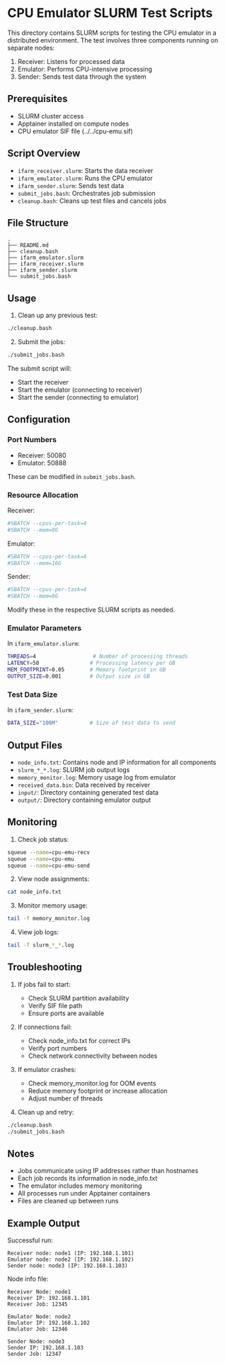 # CPU Emulator SLURM Test Scripts

This directory contains SLURM scripts for testing the CPU emulator in a distributed environment. The test involves three components running on separate nodes:

1. Receiver: Listens for processed data
2. Emulator: Performs CPU-intensive processing
3. Sender: Sends test data through the system

## Prerequisites

- SLURM cluster access
- Apptainer installed on compute nodes
- CPU emulator SIF file (../../cpu-emu.sif)

## Script Overview

- `ifarm_receiver.slurm`: Starts the data receiver
- `ifarm_emulator.slurm`: Runs the CPU emulator
- `ifarm_sender.slurm`: Sends test data
- `submit_jobs.bash`: Orchestrates job submission
- `cleanup.bash`: Cleans up test files and cancels jobs

## File Structure

```
.
├── README.md
├── cleanup.bash
├── ifarm_emulator.slurm
├── ifarm_receiver.slurm
├── ifarm_sender.slurm
└── submit_jobs.bash
```

## Usage

1. Clean up any previous test:
```bash
./cleanup.bash
```

2. Submit the jobs:
```bash
./submit_jobs.bash
```

The submit script will:
- Start the receiver
- Start the emulator (connecting to receiver)
- Start the sender (connecting to emulator)

## Configuration

### Port Numbers
- Receiver: 50080
- Emulator: 50888

These can be modified in `submit_jobs.bash`.

### Resource Allocation

Receiver:
```bash
#SBATCH --cpus-per-task=4
#SBATCH --mem=8G
```

Emulator:
```bash
#SBATCH --cpus-per-task=4
#SBATCH --mem=16G
```

Sender:
```bash
#SBATCH --cpus-per-task=4
#SBATCH --mem=8G
```

Modify these in the respective SLURM scripts as needed.

### Emulator Parameters

In `ifarm_emulator.slurm`:
```bash
THREADS=4                  # Number of processing threads
LATENCY=50                # Processing latency per GB
MEM_FOOTPRINT=0.05        # Memory footprint in GB
OUTPUT_SIZE=0.001         # Output size in GB
```

### Test Data Size

In `ifarm_sender.slurm`:
```bash
DATA_SIZE="100M"          # Size of test data to send
```

## Output Files

- `node_info.txt`: Contains node and IP information for all components
- `slurm_*_*.log`: SLURM job output logs
- `memory_monitor.log`: Memory usage log from emulator
- `received_data.bin`: Data received by receiver
- `input/`: Directory containing generated test data
- `output/`: Directory containing emulator output

## Monitoring

1. Check job status:
```bash
squeue --name=cpu-emu-recv
squeue --name=cpu-emu
squeue --name=cpu-emu-send
```

2. View node assignments:
```bash
cat node_info.txt
```

3. Monitor memory usage:
```bash
tail -f memory_monitor.log
```

4. View job logs:
```bash
tail -f slurm_*_*.log
```

## Troubleshooting

1. If jobs fail to start:
   - Check SLURM partition availability
   - Verify SIF file path
   - Ensure ports are available

2. If connections fail:
   - Check node_info.txt for correct IPs
   - Verify port numbers
   - Check network connectivity between nodes

3. If emulator crashes:
   - Check memory_monitor.log for OOM events
   - Reduce memory footprint or increase allocation
   - Adjust number of threads

4. Clean up and retry:
```bash
./cleanup.bash
./submit_jobs.bash
```

## Notes

- Jobs communicate using IP addresses rather than hostnames
- Each job records its information in node_info.txt
- The emulator includes memory monitoring
- All processes run under Apptainer containers
- Files are cleaned up between runs

## Example Output

Successful run:
```
Receiver node: node1 (IP: 192.168.1.101)
Emulator node: node2 (IP: 192.168.1.102)
Sender node: node3 (IP: 192.168.1.103)
```

Node info file:
```
Receiver Node: node1
Receiver IP: 192.168.1.101
Receiver Job: 12345

Emulator Node: node2
Emulator IP: 192.168.1.102
Emulator Job: 12346

Sender Node: node3
Sender IP: 192.168.1.103
Sender Job: 12347
``` 